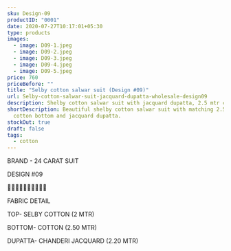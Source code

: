 ```yaml
---
sku: Design-09
productID: "0001"
date: 2020-07-27T10:17:01+05:30
type: products
images:
  - image: D09-1.jpeg
  - image: D09-2.jpeg
  - image: D09-3.jpeg
  - image: D09-4.jpeg
  - image: D09-5.jpeg
price: 760
priceBefore: ""
title: "Selby cotton salwar suit (Design #09)"
url: Selby-cotton-salwar-suit-jacquard-dupatta-wholesale-design09
description: Shelby cotton salwar suit with jacquard dupatta, 2.5 mtr cotton bottom
shortDescription: Beautiful shelby cotton salwar suit with matching 2.5 mtr
  cotton bottom and jacquard dupatta.
stockOut: true
draft: false
tags:
  - cotton
---
```

BRAND - 24 CARAT SUIT

DESIGN #09

🌷🌷🌷🌷🌷🌷🌷🌷🌷🌷

FABRIC DETAIL

TOP- SELBY COTTON (2 MTR)

BOTTOM- COTTON (2.50 MTR)

DUPATTA- CHANDERI JACQUARD (2.20 MTR)